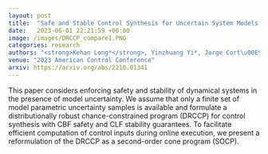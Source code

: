 ```yaml
---
layout: post
title:  "Safe and Stable Control Synthesis for Uncertain System Models via Distributionally Robust Optimization"
date:   2023-06-01 22:21:59 +00:00
image: /images/DRCCP_compare1.PNG
categories: research
authors: "<strong>Kehan Long*</strong>, Yinzhuang Yi*, Jorge Cort\u00E9s, Nikolay Atanasov"
venue: "2023 American Control Conference"
arxiv: https://arxiv.org/abs/2210.01341
---
```


This paper considers enforcing safety and stability of dynamical systems in the presence of model uncertainty. We assume that only a finite set of model parametric uncertainty samples is available and formulate a distributionally robust chance-constrained program (DRCCP) for control synthesis with CBF safety and CLF stability guarantees. To facilitate efficient computation of control inputs during online execution, we present a reformulation of the DRCCP as a second-order cone program (SOCP). 
